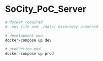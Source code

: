 # SoCity_PoC_Server

```bash
# docker required
# .env file and ./data/ directory required

# development mod
docker-compose up dev

# production mod
docker-compose up prod
```
